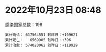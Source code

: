 
# 2022年10月23日 08:48
感染国家总数：198
```
累计确诊： 617564551 较昨日：+109621
累计死亡：   6569905 较昨日：+396
累计治愈： 574020062 较昨日：+119929
```
<div id="main" style="width:100%;height:800px;margin-bottom:10px;"></div>
<div id="second" style="width:100%;height:1000px;margin-bottom:10px;"></div>
<div id="third" style="width:100%;height:1000px;margin-bottom:10px;"></div>
<div id="last" style="width:100%;height:3000px;"></div>

<script>
import * as echarts from "echarts";
export default {
  mounted () {
    this.chart = echarts.init(document.getElementById("main"), "dark")
    this.secondChart = echarts.init(document.getElementById("second"), "dark")
    this.thirdChart = echarts.init(document.getElementById("third"), "dark")
    this.lastChart = echarts.init(document.getElementById("last"), "dark")
    var option = {
      tooltip: { trigger: "axis", axisPointer: { type: "shadow" } },
      legend: {},
      grid: { left: "3%", right: "4%", bottom: "3%", containLabel: true },
      xAxis: { type: "value" },
      yAxis: {
        type: "category", data: ["意大利","英国","韩国","巴西","德国","法国","印度","美国",]
      },
      series: [
        { name: "新增确诊", type: "bar", stack: "total", label: { show: true }, emphasis: { focus: "series" }, data: [31775,0,0,6742,0,43746,1158,7175,] }, 
        { name: "累计确诊", type: "bar", stack: "total", label: { show: true }, emphasis: { focus: "series" }, data: [23322522,24079325,25271078,34828916,35172693,36568351,44641906,99062712,] }, 
        { name: "新增死亡", type: "bar", stack: "total", label: { show: true }, emphasis: { focus: "series" }, data: [92,0,0,84,0,0,0,187,] }, 
        { name: "累计死亡", type: "bar", stack: "total", label: { show: true }, emphasis: { focus: "series" }, data: [178542,209227,28974,687665,152482,156337,528957,1092793,] }, 
        { name: "累计治愈", type: "bar", stack: "total", label: { show: true }, emphasis: { focus: "series" }, data: [22620284,24692,24819232,33998942,33279300,35318923,44087748,96476776,] },]
    }
    this.chart.setOption(option);
    var secondOption = {
      tooltip: { trigger: "axis", axisPointer: { type: "shadow" } },
      legend: {},
      grid: { left: "3%", right: "4%", bottom: "3%", containLabel: true },
      xAxis: { type: "value" },
      yAxis: {
        type: "category", data: ["墨西哥","伊朗","荷兰","阿根廷","澳大利亚","越南","西班牙","土耳其","俄罗斯","日本",]
      },
      series: [
        { name: "新增确诊", type: "bar", stack: "total", label: { show: true }, emphasis: { focus: "series" }, data: [0,209,0,0,0,0,0,0,0,0,] }, 
        { name: "累计确诊", type: "bar", stack: "total", label: { show: true }, emphasis: { focus: "series" }, data: [7106018,7555903,8494705,9715464,10341878,11496829,13488015,16919638,21364263,21960404,] }, 
        { name: "新增死亡", type: "bar", stack: "total", label: { show: true }, emphasis: { focus: "series" }, data: [0,3,0,0,0,0,0,0,0,0,] }, 
        { name: "累计死亡", type: "bar", stack: "total", label: { show: true }, emphasis: { focus: "series" }, data: [330320,144543,22770,129970,15569,43159,114858,101203,389449,46230,] }, 
        { name: "累计治愈", type: "bar", stack: "total", label: { show: true }, emphasis: { focus: "series" }, data: [6378789,7330278,8389006,9580126,10216900,10600857,13276258,16818435,20708528,20468671,] },]
    }
    this.secondChart.setOption(secondOption);
    var thirdOption = {
      tooltip: { trigger: "axis", axisPointer: { type: "shadow" } },
      legend: {},
      grid: { left: "3%", right: "4%", bottom: "3%", containLabel: true },
      xAxis: { type: "value" },
      yAxis: {
        type: "category", data: ["泰国","智利","马来西亚","希腊","乌克兰","奥地利","葡萄牙","哥伦比亚","波兰","印度尼西亚",]
      },
      series: [
        { name: "新增确诊", type: "bar", stack: "total", label: { show: true }, emphasis: { focus: "series" }, data: [0,5989,2618,0,0,0,0,0,0,0,] }, 
        { name: "累计确诊", type: "bar", stack: "total", label: { show: true }, emphasis: { focus: "series" }, data: [4687281,4708870,4880005,5081981,5279346,5392347,5509424,6309168,6334706,6469276,] }, 
        { name: "新增死亡", type: "bar", stack: "total", label: { show: true }, emphasis: { focus: "series" }, data: [0,22,4,0,0,0,0,0,0,0,] }, 
        { name: "累计死亡", type: "bar", stack: "total", label: { show: true }, emphasis: { focus: "series" }, data: [32882,61535,36444,33426,109819,20891,25125,141827,118029,158416,] }, 
        { name: "累计治愈", type: "bar", stack: "total", label: { show: true }, emphasis: { focus: "series" }, data: [4649509,4630578,4816262,4993068,5097970,5266213,5449562,6137351,5335940,6291941,] },]
    }
    this.thirdChart.setOption(thirdOption);
    var lastOption = {
      tooltip: { trigger: "axis", axisPointer: { type: "shadow" } },
      legend: {},
      grid: { left: "3%", right: "4%", bottom: "3%", containLabel: true },
      xAxis: { type: "value" },
      yAxis: {
        type: "category", data: ["朝鲜","西撒哈拉","蒙特塞拉特岛","梵蒂冈","红宝石公主号","钻石公主号","圣文森特岛","列支敦士登公国","安圭拉","圣多美和普林西比","特克斯和凯科斯群岛","圣基茨和尼维斯","乍得","塞拉利昂","利比里亚","科摩罗","几内亚比绍","安提瓜和巴布达","尼日尔","厄立特里亚","也门","冈比亚","摩纳哥","中非共和国","吉布提","多米尼克","萨摩亚","赤道几内亚","塔吉克斯坦","南苏丹","尼加拉瓜","格林纳达","直布罗陀","圣马力诺","布基纳法索","东帝汶","刚果（布）","索马里","贝宁","圣卢西亚","马里","海地","莱索托","巴哈马","几内亚","多哥","坦桑尼亚","毛里求斯","阿鲁巴","巴布亚新几内亚","安道尔","塞舌尔","加蓬","布隆迪","叙利亚","不丹","佛得角","毛里塔尼亚","苏丹","马达加斯加","斐济","伯利兹","圭亚那","斯威士兰","新喀里多尼亚","法属波利尼西亚","苏里南","科特迪瓦","马拉维","塞内加尔","刚果（金）","法属圭亚那","巴巴多斯","安哥拉","马耳他","喀麦隆","卢旺达","柬埔寨","波多黎各","牙买加","纳米比亚","乌干达","加纳","特立尼达和多巴哥","马尔代夫","萨尔瓦多","阿富汗","冰岛","吉尔吉斯斯坦","老挝","马提尼克岛","莫桑比克","文莱","乌兹别克斯坦","津巴布韦","尼日利亚","阿尔及利亚","黑山","卢森堡","博茨瓦纳","阿尔巴尼亚","赞比亚","肯尼亚","北马其顿","阿曼","波黑","亚美尼亚","洪都拉斯","卡塔尔","埃塞俄比亚","利比亚","埃及","委内瑞拉","摩尔多瓦","塞浦路斯","爱沙尼亚","巴勒斯坦","缅甸","多米尼加","科威特","斯里兰卡","巴林","巴拉圭","沙特阿拉伯","阿塞拜疆","拉脱维亚","蒙古国","乌拉圭","巴拿马","白俄罗斯","尼泊尔","厄瓜多尔","阿联酋","玻利维亚","古巴","哥斯达黎加","危地马拉","突尼斯","黎巴嫩","斯洛文尼亚","克罗地亚","立陶宛","摩洛哥","保加利亚","芬兰","哈萨克斯坦","挪威","巴基斯坦","爱尔兰","约旦","格鲁吉亚","新西兰","斯洛伐克","孟加拉国","新加坡","匈牙利","塞尔维亚","伊拉克","瑞典","丹麦","罗马尼亚","菲律宾","南非","捷克","秘鲁","瑞士","加拿大","比利时","以色列",]
      },
      series: [
        { name: "新增确诊", type: "bar", stack: "total", label: { show: true }, emphasis: { focus: "series" }, data: [0,0,0,0,0,0,0,0,0,0,0,0,0,0,0,0,0,0,0,0,0,0,0,0,0,0,0,0,0,0,0,0,0,0,0,0,0,0,0,0,0,0,0,0,0,3,0,0,0,0,0,0,0,0,0,0,0,0,0,0,0,0,0,0,0,0,0,0,8,0,0,0,0,0,0,0,0,0,0,0,0,0,0,0,0,0,0,0,0,0,0,0,0,0,0,0,0,56,0,0,15,0,0,0,0,0,0,0,0,27,0,0,0,0,2755,0,0,0,0,0,12,207,0,129,0,0,0,0,0,0,0,0,0,0,1,0,0,0,78,0,0,0,19,0,0,0,0,0,0,0,0,0,0,0,6339,0,0,0,0,0,0,0,0,0,0,0,0,0,560,] }, 
        { name: "累计确诊", type: "bar", stack: "total", label: { show: true }, emphasis: { focus: "series" }, data: [1,10,11,29,620,712,2298,3026,3866,6263,6380,6548,7613,7752,7988,8481,8831,9106,9931,10185,11939,12508,14885,15151,15690,15760,15946,17133,17786,17823,18491,19536,20121,21452,21631,23297,24837,27223,27782,29550,32715,33764,34490,37334,37999,39278,39679,40589,43291,45328,46449,47141,48810,50413,57344,62248,62397,63250,63449,66687,68257,68926,71419,73436,74244,76731,81158,87691,88073,88630,93027,94196,103014,103131,115176,121652,132533,137979,151732,151931,169253,169396,170421,184524,185194,201785,202026,206134,206334,216173,222830,230370,234582,244450,257893,265937,270771,282241,297757,326344,332754,333644,338728,343850,398660,399663,444869,456886,465130,493864,507024,515645,545523,592476,596297,605443,620794,629926,647205,661333,670989,687353,717628,820156,822908,947539,984253,988527,989005,994037,1000416,1007553,1034462,1109171,1111267,1130568,1135840,1146044,1218082,1225251,1244365,1265081,1265382,1273949,1335318,1394479,1463927,1573641,1670377,1746997,1780691,1814890,1851160,2034002,2059709,2132490,2395887,2460868,2608289,3131149,3283147,3993148,4025375,4150753,4152019,4181255,4314718,4602438,4677062,] }, 
        { name: "新增死亡", type: "bar", stack: "total", label: { show: true }, emphasis: { focus: "series" }, data: [0,0,0,0,0,0,0,0,0,0,0,0,0,0,0,0,0,0,0,0,0,0,0,0,0,0,0,0,0,0,0,0,0,0,0,0,0,0,0,0,0,0,0,0,0,0,0,0,0,0,0,0,0,0,0,0,0,0,0,0,0,0,0,0,0,0,0,0,0,0,0,0,0,0,0,0,0,0,0,0,0,0,0,0,0,0,0,0,0,0,0,0,0,0,0,0,0,0,0,0,0,0,0,0,0,0,0,0,0,0,0,0,0,0,2,0,0,0,0,0,0,0,0,1,0,0,0,0,0,0,0,0,0,0,0,0,0,0,1,0,0,0,0,0,0,0,0,0,0,0,0,0,0,0,0,0,0,0,0,0,0,0,0,0,0,0,0,0,0,] }, 
        { name: "累计死亡", type: "bar", stack: "total", label: { show: true }, emphasis: { focus: "series" }, data: [1,1,1,0,10,13,12,59,12,77,36,46,193,126,294,161,176,146,312,103,2158,372,63,113,189,74,29,183,125,138,225,237,108,119,387,138,386,1361,163,404,742,857,706,833,456,289,845,1030,232,668,155,169,306,38,3163,21,410,997,4964,1410,878,687,1281,1422,314,649,1386,827,2683,1968,1445,411,560,1917,808,1935,1467,3056,2609,3320,4065,3628,1460,4241,308,4230,7818,213,2991,758,1047,2224,225,1637,5606,3155,6881,2785,1133,2790,3591,4017,5678,9559,4260,16165,8706,11007,684,7572,6437,24613,5820,11878,1191,2729,5404,19472,4384,2565,16774,1524,19598,9392,9937,6039,2179,7510,8506,7118,12018,35908,2348,22237,8530,8982,19863,29257,10699,6870,17070,9376,16280,37820,6407,13692,4187,30624,7972,14122,16900,3047,20551,29412,1660,47798,17176,25356,20531,7247,67161,63742,102257,41491,216877,14211,46025,32846,11744,] }, 
        { name: "累计治愈", type: "bar", stack: "total", label: { show: true }, emphasis: { focus: "series" }, data: [0,9,2,29,0,699,2233,2948,3849,6175,6321,6482,4874,4393,7682,8316,8310,8954,8890,10078,9124,12028,14744,14536,15427,15673,1605,16739,17264,17335,4225,19248,16579,21097,21143,23102,24006,13182,27464,29095,31881,31434,25980,36226,37073,38937,183,38918,42438,43982,46151,46446,48353,50159,54166,61564,61923,61988,57525,65267,66311,68215,70113,71973,73912,33500,49626,86809,84974,86548,83534,11254,102024,101155,113619,118616,131047,134870,129614,99392,164813,100431,168575,177580,163687,179410,180098,75685,196406,7660,0,228146,222140,241486,251904,259259,182380,278925,288991,322955,327581,329585,332837,334007,384669,377367,433602,132498,462463,472043,500547,442182,539002,504142,586805,524990,614946,597898,642571,657776,654140,683500,697990,806520,812601,931150,981336,980097,979570,985592,987682,970162,1013332,1063007,1102669,860711,1114633,983630,1087587,1194991,1223706,1242151,1248891,1226218,1292912,1379795,1458551,1538689,1654506,1731007,1637293,1798540,1826463,1977472,1964054,2049649,2352074,2435048,2562846,3111067,3207446,3905693,3912506,4095377,3931710,4056993,4187779,4490178,4658807,] },]
    }
    this.lastChart.setOption(lastOption);

    window.onresize = () => {
      this.chart.resize()
      this.secondChart.resize()
      this.thirdChart.resize()
      this.lastChart.resize()
    }
  }
};
</script>

|国家|新增确诊|累计确诊|新增死亡|累计死亡|累计治愈|
|:--:|---:|---:|---:|---:|---:|
|美国|7175|99062712|187|1092793|96476776|
|印度|1158|44641906|0|528957|44087748|
|法国|43746|36568351|0|156337|35318923|
|德国|0|35172693|0|152482|33279300|
|巴西|6742|34828916|84|687665|33998942|
|韩国|0|25271078|0|28974|24819232|
|英国|0|24079325|0|209227|24692|
|意大利|31775|23322522|92|178542|22620284|
|日本|0|21960404|0|46230|20468671|
|俄罗斯|0|21364263|0|389449|20708528|
|土耳其|0|16919638|0|101203|16818435|
|西班牙|0|13488015|0|114858|13276258|
|越南|0|11496829|0|43159|10600857|
|澳大利亚|0|10341878|0|15569|10216900|
|阿根廷|0|9715464|0|129970|9580126|
|荷兰|0|8494705|0|22770|8389006|
|伊朗|209|7555903|3|144543|7330278|
|墨西哥|0|7106018|0|330320|6378789|
|印度尼西亚|0|6469276|0|158416|6291941|
|波兰|0|6334706|0|118029|5335940|
|哥伦比亚|0|6309168|0|141827|6137351|
|葡萄牙|0|5509424|0|25125|5449562|
|奥地利|0|5392347|0|20891|5266213|
|乌克兰|0|5279346|0|109819|5097970|
|希腊|0|5081981|0|33426|4993068|
|马来西亚|2618|4880005|4|36444|4816262|
|智利|5989|4708870|22|61535|4630578|
|泰国|0|4687281|0|32882|4649509|
|以色列|560|4677062|0|11744|4658807|
|比利时|0|4602438|0|32846|4490178|
|加拿大|0|4314718|0|46025|4187779|
|瑞士|0|4181255|0|14211|4056993|
|秘鲁|0|4152019|0|216877|3931710|
|捷克|0|4150753|0|41491|4095377|
|南非|0|4025375|0|102257|3912506|
|菲律宾|0|3993148|0|63742|3905693|
|罗马尼亚|0|3283147|0|67161|3207446|
|丹麦|0|3131149|0|7247|3111067|
|瑞典|0|2608289|0|20531|2562846|
|伊拉克|0|2460868|0|25356|2435048|
|塞尔维亚|0|2395887|0|17176|2352074|
|匈牙利|0|2132490|0|47798|2049649|
|新加坡|6339|2059709|0|1660|1964054|
|孟加拉国|0|2034002|0|29412|1977472|
|斯洛伐克|0|1851160|0|20551|1826463|
|新西兰|0|1814890|0|3047|1798540|
|格鲁吉亚|0|1780691|0|16900|1637293|
|约旦|0|1746997|0|14122|1731007|
|爱尔兰|0|1670377|0|7972|1654506|
|巴基斯坦|0|1573641|0|30624|1538689|
|挪威|0|1463927|0|4187|1458551|
|哈萨克斯坦|0|1394479|0|13692|1379795|
|芬兰|0|1335318|0|6407|1292912|
|保加利亚|0|1273949|0|37820|1226218|
|摩洛哥|19|1265382|0|16280|1248891|
|立陶宛|0|1265081|0|9376|1242151|
|克罗地亚|0|1244365|0|17070|1223706|
|斯洛文尼亚|0|1225251|0|6870|1194991|
|黎巴嫩|78|1218082|1|10699|1087587|
|突尼斯|0|1146044|0|29257|983630|
|危地马拉|0|1135840|0|19863|1114633|
|哥斯达黎加|0|1130568|0|8982|860711|
|古巴|1|1111267|0|8530|1102669|
|玻利维亚|0|1109171|0|22237|1063007|
|阿联酋|0|1034462|0|2348|1013332|
|厄瓜多尔|0|1007553|0|35908|970162|
|尼泊尔|0|1000416|0|12018|987682|
|白俄罗斯|0|994037|0|7118|985592|
|巴拿马|0|989005|0|8506|979570|
|乌拉圭|0|988527|0|7510|980097|
|蒙古国|0|984253|0|2179|981336|
|拉脱维亚|0|947539|0|6039|931150|
|阿塞拜疆|0|822908|0|9937|812601|
|沙特阿拉伯|129|820156|1|9392|806520|
|巴拉圭|0|717628|0|19598|697990|
|巴林|207|687353|0|1524|683500|
|斯里兰卡|12|670989|0|16774|654140|
|科威特|0|661333|0|2565|657776|
|多米尼加|0|647205|0|4384|642571|
|缅甸|0|629926|0|19472|597898|
|巴勒斯坦|0|620794|0|5404|614946|
|爱沙尼亚|0|605443|0|2729|524990|
|塞浦路斯|2755|596297|2|1191|586805|
|摩尔多瓦|0|592476|0|11878|504142|
|委内瑞拉|0|545523|0|5820|539002|
|埃及|0|515645|0|24613|442182|
|利比亚|0|507024|0|6437|500547|
|埃塞俄比亚|27|493864|0|7572|472043|
|卡塔尔|0|465130|0|684|462463|
|洪都拉斯|0|456886|0|11007|132498|
|亚美尼亚|0|444869|0|8706|433602|
|波黑|0|399663|0|16165|377367|
|阿曼|0|398660|0|4260|384669|
|北马其顿|0|343850|0|9559|334007|
|肯尼亚|0|338728|0|5678|332837|
|赞比亚|0|333644|0|4017|329585|
|阿尔巴尼亚|15|332754|0|3591|327581|
|博茨瓦纳|0|326344|0|2790|322955|
|卢森堡|0|297757|0|1133|288991|
|黑山|56|282241|0|2785|278925|
|阿尔及利亚|0|270771|0|6881|182380|
|尼日利亚|0|265937|0|3155|259259|
|津巴布韦|0|257893|0|5606|251904|
|乌兹别克斯坦|0|244450|0|1637|241486|
|文莱|0|234582|0|225|222140|
|莫桑比克|0|230370|0|2224|228146|
|马提尼克岛|0|222830|0|1047|0|
|老挝|0|216173|0|758|7660|
|吉尔吉斯斯坦|0|206334|0|2991|196406|
|冰岛|0|206134|0|213|75685|
|阿富汗|0|202026|0|7818|180098|
|萨尔瓦多|0|201785|0|4230|179410|
|马尔代夫|0|185194|0|308|163687|
|特立尼达和多巴哥|0|184524|0|4241|177580|
|加纳|0|170421|0|1460|168575|
|乌干达|0|169396|0|3628|100431|
|纳米比亚|0|169253|0|4065|164813|
|牙买加|0|151931|0|3320|99392|
|波多黎各|0|151732|0|2609|129614|
|柬埔寨|0|137979|0|3056|134870|
|卢旺达|0|132533|0|1467|131047|
|喀麦隆|0|121652|0|1935|118616|
|马耳他|0|115176|0|808|113619|
|安哥拉|0|103131|0|1917|101155|
|巴巴多斯|0|103014|0|560|102024|
|法属圭亚那|0|94196|0|411|11254|
|刚果（金）|0|93027|0|1445|83534|
|塞内加尔|0|88630|0|1968|86548|
|马拉维|8|88073|0|2683|84974|
|科特迪瓦|0|87691|0|827|86809|
|苏里南|0|81158|0|1386|49626|
|法属波利尼西亚|0|76731|0|649|33500|
|新喀里多尼亚|0|74244|0|314|73912|
|斯威士兰|0|73436|0|1422|71973|
|圭亚那|0|71419|0|1281|70113|
|伯利兹|0|68926|0|687|68215|
|斐济|0|68257|0|878|66311|
|马达加斯加|0|66687|0|1410|65267|
|苏丹|0|63449|0|4964|57525|
|毛里塔尼亚|0|63250|0|997|61988|
|佛得角|0|62397|0|410|61923|
|不丹|0|62248|0|21|61564|
|叙利亚|0|57344|0|3163|54166|
|布隆迪|0|50413|0|38|50159|
|加蓬|0|48810|0|306|48353|
|塞舌尔|0|47141|0|169|46446|
|安道尔|0|46449|0|155|46151|
|巴布亚新几内亚|0|45328|0|668|43982|
|阿鲁巴|0|43291|0|232|42438|
|毛里求斯|0|40589|0|1030|38918|
|坦桑尼亚|0|39679|0|845|183|
|多哥|3|39278|0|289|38937|
|几内亚|0|37999|0|456|37073|
|巴哈马|0|37334|0|833|36226|
|莱索托|0|34490|0|706|25980|
|海地|0|33764|0|857|31434|
|马里|0|32715|0|742|31881|
|圣卢西亚|0|29550|0|404|29095|
|贝宁|0|27782|0|163|27464|
|索马里|0|27223|0|1361|13182|
|刚果（布）|0|24837|0|386|24006|
|东帝汶|0|23297|0|138|23102|
|布基纳法索|0|21631|0|387|21143|
|圣马力诺|0|21452|0|119|21097|
|直布罗陀|0|20121|0|108|16579|
|格林纳达|0|19536|0|237|19248|
|尼加拉瓜|0|18491|0|225|4225|
|南苏丹|0|17823|0|138|17335|
|塔吉克斯坦|0|17786|0|125|17264|
|赤道几内亚|0|17133|0|183|16739|
|萨摩亚|0|15946|0|29|1605|
|多米尼克|0|15760|0|74|15673|
|吉布提|0|15690|0|189|15427|
|中非共和国|0|15151|0|113|14536|
|摩纳哥|0|14885|0|63|14744|
|冈比亚|0|12508|0|372|12028|
|也门|0|11939|0|2158|9124|
|厄立特里亚|0|10185|0|103|10078|
|尼日尔|0|9931|0|312|8890|
|安提瓜和巴布达|0|9106|0|146|8954|
|几内亚比绍|0|8831|0|176|8310|
|科摩罗|0|8481|0|161|8316|
|利比里亚|0|7988|0|294|7682|
|塞拉利昂|0|7752|0|126|4393|
|乍得|0|7613|0|193|4874|
|圣基茨和尼维斯|0|6548|0|46|6482|
|特克斯和凯科斯群岛|0|6380|0|36|6321|
|圣多美和普林西比|0|6263|0|77|6175|
|安圭拉|0|3866|0|12|3849|
|列支敦士登公国|0|3026|0|59|2948|
|圣文森特岛|0|2298|0|12|2233|
|钻石公主号|0|712|0|13|699|
|红宝石公主号|0|620|0|10|0|
|梵蒂冈|0|29|0|0|29|
|蒙特塞拉特岛|0|11|0|1|2|
|西撒哈拉|0|10|0|1|9|
|朝鲜|0|1|0|1|0|

